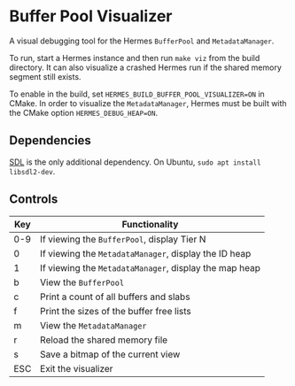 # Buffer Pool Visualizer

A visual debugging tool for the Hermes `BufferPool` and `MetadataManager`.

To run, start a Hermes instance and then run `make viz` from the build
directory. It can also visualize a crashed Hermes run if the shared memory
segment still exists.

To enable in the build, set `HERMES_BUILD_BUFFER_POOL_VISUALIZER=ON` in CMake.
In order to visualize the `MetadataManager`, Hermes must be built with the CMake
option `HERMES_DEBUG_HEAP=ON`.

## Dependencies

[SDL](https://www.libsdl.org/) is the only additional dependency. On Ubuntu,
`sudo apt install libsdl2-dev`.

## Controls

| Key | Functionality                                          |
|-----|--------------------------------------------------------|
| 0-9 | If viewing the `BufferPool`, display Tier N            |
| 0   | If viewing the `MetadataManager`, display the ID heap  |
| 1   | If viewing the `MetadataManager`, display the map heap |
| b   | View the `BufferPool`                                  |
| c   | Print a count of all buffers and slabs                 |
| f   | Print the sizes of the buffer free lists               |
| m   | View the `MetadataManager`                             |
| r   | Reload the shared memory file                          |
| s   | Save a bitmap of the current view                      |
| ESC | Exit the visualizer                                    |

